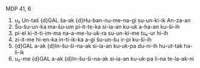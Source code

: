 MDP 41, 6
1. u₂ Un-taš {d}GAL ša-ak {d}Hu-ban-nu-me-na-gi su-un-ki-ik An-za-an
2. Šu-šu-un-ka ma-šu-um pi-it-te-ka si-ia-an ku-uk a-ha-an ku-ši-ih
3. pi-el ki-it-ti-im-ma na-a-me-lu-uk-ra su-un-ki-me tu₄-ur hi-ih
4. zi-it-me hi-en-ka in-ti-ik-ka a-gi šu-un-šu ir-pi ku-ši-ih
5. {d}GAL a-ak {d}In-šu-ši-na-ak si-ia-an ku-uk-pa du-ni-ih hu-ut-tak ha-li-ik
6. u₂-me {d}GAL a-ak {d}In-šu-ši-na-ak si-ia-an ku-uk-pa li-na te-la-ak-ni
